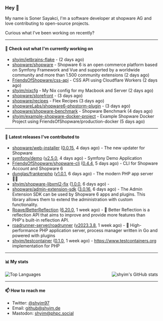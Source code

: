 ### Hey 👋

My name is Soner Sayakci, I'm a software developer at shopware AG and love contributing to open-source projects.

Curious what I've been working on recently?

---

#### 👷 Check out what I'm currently working on

- [shyim/jetbrains-flake](https://github.com/shyim/jetbrains-flake) -  (2 days ago)
- [shopware/shopware](https://github.com/shopware/shopware) - Shopware 6 is an open commerce platform based on Symfony Framework and Vue and supported by a worldwide community and more than 1.500 community extensions (2 days ago)
- [FriendsOfShopware/css-api](https://github.com/FriendsOfShopware/css-api) - CSS API using Cloudflare Workers (2 days ago)
- [shyim/nixcfg](https://github.com/shyim/nixcfg) - My Nix config for my Macbook and Server (2 days ago)
- [shopware/storefront](https://github.com/shopware/storefront) -  (3 days ago)
- [shopware/recipes](https://github.com/shopware/recipes) - Flex Recipes (3 days ago)
- [shopwareLabs/shopware6-phpstorm-plugin](https://github.com/shopwareLabs/shopware6-phpstorm-plugin) -  (3 days ago)
- [shopware/shopware-benchmark](https://github.com/shopware/shopware-benchmark) - Shopware Benchmark (4 days ago)
- [shyim/example-shopware-docker-project](https://github.com/shyim/example-shopware-docker-project) - Example Shopware Docker Project using FriendsOfShopware/production-docker (5 days ago)

---

#### 🔭 Latest releases I've contributed to

- [shopware/web-installer](https://github.com/shopware/web-installer) ([0.0.15](https://github.com/shopware/web-installer/releases/tag/0.0.15), 4 days ago) - The new updater for Shopware
- [symfony/demo](https://github.com/symfony/demo) ([v2.5.0](https://github.com/symfony/demo/releases/tag/v2.5.0), 4 days ago) - Symfony Demo Application
- [FriendsOfShopware/shopware-cli](https://github.com/FriendsOfShopware/shopware-cli) ([0.4.4](https://github.com/FriendsOfShopware/shopware-cli/releases/tag/0.4.4), 5 days ago) - CLI for Shopware Account and Shopware 6
- [dunglas/frankenphp](https://github.com/dunglas/frankenphp) ([v1.0.1](https://github.com/dunglas/frankenphp/releases/tag/v1.0.1), 6 days ago) - The modern PHP app server 🧟‍♀️ 
- [shyim/shopware-libxml2-fix](https://github.com/shyim/shopware-libxml2-fix) ([1.0.0](https://github.com/shyim/shopware-libxml2-fix/releases/tag/1.0.0), 6 days ago) - 
- [shopware/admin-extension-sdk](https://github.com/shopware/admin-extension-sdk) ([3.0.16](https://github.com/shopware/admin-extension-sdk/releases/tag/3.0.16), 6 days ago) - The Admin Extension SDK can be used by Shopware 6 apps and plugins. This library allows them to extend the administration with custom functionality.
- [Roave/BetterReflection](https://github.com/Roave/BetterReflection) ([6.20.0](https://github.com/Roave/BetterReflection/releases/tag/6.20.0), 1 week ago) - :crystal_ball: Better Reflection is a reflection API that aims to improve and provide more features than PHP&#39;s built-in reflection API.
- [roadrunner-server/roadrunner](https://github.com/roadrunner-server/roadrunner) ([v2023.3.8](https://github.com/roadrunner-server/roadrunner/releases/tag/v2023.3.8), 1 week ago) - 🤯 High-performance PHP application server, process manager written in Go and powered with plugins
- [shyim/testcontainer](https://github.com/shyim/testcontainer) ([0.1.0](https://github.com/shyim/testcontainer/releases/tag/0.1.0), 1 week ago) - https://www.testcontainers.org implementation for PHP

---

#### 📊 My stats

<img align="right" alt="shyim's GitHub stats" src="https://github-readme-stats.vercel.app/api?username=shyim&count_private=1&show_icons=true&" />

![Top Languages](https://github-readme-stats.vercel.app/api/top-langs/?username=shyim)

---

#### 📫 How to reach me

- Twitter: [@shyim97](https://twitter.com/shyim97)
- Email: [github@shyim.de](mailto://github@shyim.de)
- Mastodon: <a rel="me" href="https://phpc.social/@shyim">shyim@phpc.social</a>
